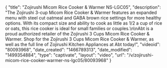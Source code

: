 {
    "title": "Zojirushi Micom Rice Cooker & Warmer NS-LGC05",
    "description": "The Zojirushi 3-cup Micom Rice Cooker & Warmer features an expanded menu with steel cut oatmeal and GABA brown rice settings for more healthy options.  With its compact size and ability to cook as little as 1\/2 a cup of rice or oats, this rice cooker is ideal for small families or couples.\n\nAbt is a proud authorized retailer of the Zojirushi 3 Cups Micom Rice Cooker & Warmer. Shop for the Zojirushi 3 Cups Micom Rice Cooker & Warmer, as well as the full line of Zojirushi Kitchen Appliances at Abt today!",
    "videoid": "80093968",
    "date_created": "1466789313",
    "date_modified": "1499354884",
    "type": "captivate",
    "layout": "video",
    "url": "\/v\/zojirushi-micom-rice-cooker-warmer-ns-lgc05\/80093968"
}